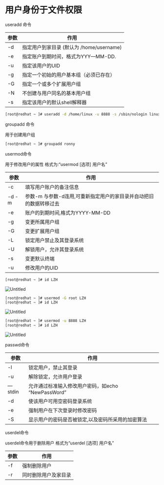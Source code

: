 # 用户身份于文件权限

useradd 命令

| 参数 | 作用 |
| --- | --- |
| -d | 指定用户到家目录 (默认为 /home/username) |
| -e | 指定账户到期时间，格式为YYY—MM-DD. |
| -u | 指定该用户的UID |
| -g | 指定一个初始的用户基本组（必须已存在） |
| -G | 指定一个或多个扩展用户组 |
| -N | 不创建与用户同名的基本用户组 |
| -s | 指定该用户的默认shell解释器 |

```bash
[root@redhat ~ ]# useradd -d /home/linux -u 8888 -s /sbin/nologin linuxprobe
```

groupadd 命令

用于创建用户组

```bash
[root@redhat ~ ]# groupadd ronny
```

usermod命令

用于修改用户的属性 格式为:“usermod [选项] 用户名”

| 参数 | 作用 |
| --- | --- |
| -c | 填写用户账户的备注信息 |
| -d -m | 参数-m 与参数-d连用,可重新指定用户的家目录并自动把旧的数据转移过去 |
| -e | 账户的到期时间,格式为YYYY-MM-DD |
| -g | 变更所属用户组 |
| -G | 变更扩展用户组 |
| -L | 锁定用户禁止及其登录系统 |
| -U | 解锁用户，允许其登录系统 |
| -s | 变更默认终端 |
| -u | 修改用户的UID |

```bash
[root@redhat ~ ]# id LZH
```

![Untitled](%E7%94%A8%E6%88%B7%E8%BA%AB%E4%BB%BD%E4%BA%8E%E6%96%87%E4%BB%B6%E6%9D%83%E9%99%90%20e3a95aa9968d471b8c69e45a215adb17/Untitled.png)

```bash
[root@redhat ~ ]# usermod -G root LZH
[root@redhat ~ ]# id LZH
```

![Untitled](%E7%94%A8%E6%88%B7%E8%BA%AB%E4%BB%BD%E4%BA%8E%E6%96%87%E4%BB%B6%E6%9D%83%E9%99%90%20e3a95aa9968d471b8c69e45a215adb17/Untitled%201.png)

```bash
[root@redhat ~ ]# usermod -u 8888 LZH
[root@redhat ~ ]# id LZH
```

![Untitled](%E7%94%A8%E6%88%B7%E8%BA%AB%E4%BB%BD%E4%BA%8E%E6%96%87%E4%BB%B6%E6%9D%83%E9%99%90%20e3a95aa9968d471b8c69e45a215adb17/Untitled%202.png)

passwd命令

| 参数 | 作用 |
| --- | --- |
| -l | 锁定用户，禁止其登录 |
| -u | 解除锁定，允许用户登录 |
| —stdin | 允许通过标准输入修改用户密码，如echo “NewPassWord”|passwd —stdin Username |
| -d | 使该用户可用空密码登录系统 |
| -e | 强制用户在下次登录时修改密码 |
| -S | 显示用户的密码是否被锁定,以及密码所采用的加密算法 |

userdel命令

userdel命令用于删除用户 格式为“userdel [选项] 用户名”

| 参数 | 作用 |
| --- | --- |
| -f | 强制删除用户 |
| -r | 同时删除用户及家目录 |